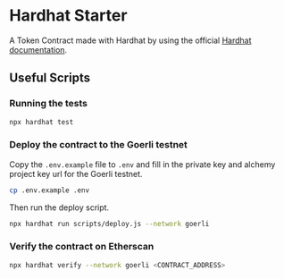 # Hardhat Starter

A Token Contract made with Hardhat by using the official [Hardhat documentation](https://hardhat.org/tutorial).

## Useful Scripts

### Running the tests

```bash
npx hardhat test
```

### Deploy the contract to the Goerli testnet

Copy the `.env.example` file to `.env` and fill in the private key and alchemy project key url for the Goerli testnet.

```bash
cp .env.example .env
```

Then run the deploy script.

```bash
npx hardhat run scripts/deploy.js --network goerli
```

### Verify the contract on Etherscan

```bash
npx hardhat verify --network goerli <CONTRACT_ADDRESS>
```
